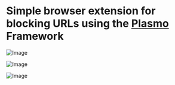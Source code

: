# Simple browser extension for blocking URLs using the [Plasmo](https://docs.plasmo.com/framework) Framework

![Image](https://github.com/user-attachments/assets/354acea6-80d0-4425-8892-65066ec93604)

![Image](https://github.com/user-attachments/assets/69c36d11-a209-4be0-befe-252f5e36d98a)

![Image](https://github.com/user-attachments/assets/d3c24d76-3786-4eac-92ad-2295c7e7e648)
